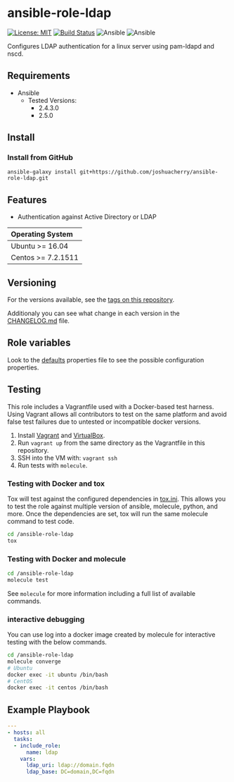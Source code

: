 # ansible-role-ldap

[![License: MIT](https://img.shields.io/badge/License-MIT-yellow.svg)](https://opensource.org/licenses/MIT)
[![Build Status](https://travis-ci.org/joshuacherry/ansible-role-ldap.svg?branch=master)](https://travis-ci.org/joshuacherry/ansible-role-ldap)
![Ansible](https://img.shields.io/badge/ansible-2.4.3.0-blue.svg)
![Ansible](https://img.shields.io/badge/ansible-2.5.0-blue.svg)

Configures LDAP authentication for a linux server using pam-ldapd and nscd.

## Requirements

- Ansible
  - Tested Versions:
    - 2.4.3.0
    - 2.5.0

## Install

### Install from GitHub

`ansible-galaxy install git+https://github.com/joshuacherry/ansible-role-ldap.git`

## Features

- Authentication against Active Directory or LDAP

| Operating System   |
| :----------------- |
| Ubuntu >= 16.04    |
| Centos >= 7.2.1511 |

## Versioning

For the versions available, see the [tags on this repository](https://github.com/joshuacherry/ansible-role-ldap/tags).

Additionaly you can see what change in each version in the [CHANGELOG.md](CHANGELOG.md) file.

## Role variables

Look to the [defaults](defaults/main.yml) properties file to see the possible configuration properties.

## Testing

This role includes a Vagrantfile used with a Docker-based test harness. Using Vagrant allows all contributors to test on the same platform and avoid false test failures due to untested or incompatible docker versions.

1. Install [Vagrant](https://www.vagrantup.com/) and [VirtualBox](https://www.virtualbox.org/).
1. Run `vagrant up` from the same directory as the Vagrantfile in this repository.
1. SSH into the VM with: `vagrant ssh`
1. Run tests with `molecule`.

### Testing with Docker and tox

Tox will test against the configured dependencies in [tox.ini](tox.ini). This allows you to test the role against multiple version of ansible, molecule, python, and more. Once the dependencies are set, tox will run the same molecule command to test code.

```bash
cd /ansible-role-ldap
tox
```

### Testing with Docker and molecule

```bash
cd /ansible-role-ldap
molecule test
```

See `molecule` for more information including a full list of available commands.

### interactive debugging

You can use log into a docker image created by molecule for interactive testing with the below commands.

```bash
cd /ansible-role-ldap
molecule converge
# Ubuntu
docker exec -it ubuntu /bin/bash
# CentOS
docker exec -it centos /bin/bash
```

## Example Playbook

```yml
---
- hosts: all
  tasks:
  - include_role:
      name: ldap
    vars:
      ldap_uri: ldap://domain.fqdn
      ldap_base: DC=domain,DC=fqdn
```